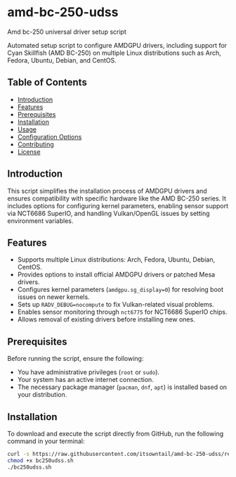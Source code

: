 # amd-bc-250-udss
Amd bc-250 universal driver setup script

Automated setup script to configure AMDGPU drivers, including support for Cyan Skillfish (AMD BC-250) on multiple Linux distributions such as Arch, Fedora, Ubuntu, Debian, and CentOS.

## Table of Contents

- [Introduction](#introduction)
- [Features](#features)
- [Prerequisites](#prerequisites)
- [Installation](#installation)
- [Usage](#usage)
- [Configuration Options](#configuration-options)
- [Contributing](#contributing)
- [License](#license)

## Introduction

This script simplifies the installation process of AMDGPU drivers and ensures compatibility with specific hardware like the AMD BC-250 series. It includes options for configuring kernel parameters, enabling sensor support via NCT6686 SuperIO, and handling Vulkan/OpenGL issues by setting environment variables.

## Features

- Supports multiple Linux distributions: Arch, Fedora, Ubuntu, Debian, CentOS.
- Provides options to install official AMDGPU drivers or patched Mesa drivers.
- Configures kernel parameters (`amdgpu.sg_display=0`) for resolving boot issues on newer kernels.
- Sets up `RADV_DEBUG=nocompute` to fix Vulkan-related visual problems.
- Enables sensor monitoring through `nct6775` for NCT6686 SuperIO chips.
- Allows removal of existing drivers before installing new ones.

## Prerequisites

Before running the script, ensure the following:

- You have administrative privileges (`root` or `sudo`).
- Your system has an active internet connection.
- The necessary package manager (`pacman`, `dnf`, `apt`) is installed based on your distribution.

## Installation

To download and execute the script directly from GitHub, run the following command in your terminal:

```bash
curl -s https://raw.githubusercontent.com/itsowntail/amd-bc-250-udss/refs/heads/main/bc250udss.sh -o bc250udss.sh
chmod +x bc250udss.sh
./bc250udss.sh
